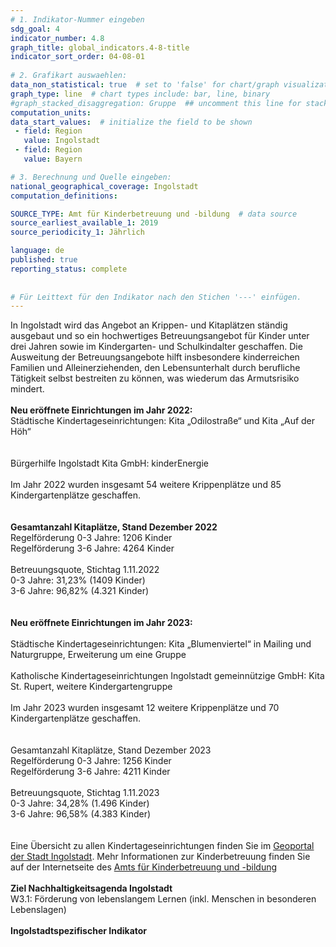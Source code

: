 ```yaml
---
# 1. Indikator-Nummer eingeben 
sdg_goal: 4 
indicator_number: 4.8
graph_title: global_indicators.4-8-title
indicator_sort_order: 04-08-01
 
# 2. Grafikart auswaehlen: 
data_non_statistical: true  # set to 'false' for chart/graph visualization 
graph_type: line  # chart types include: bar, line, binary 
#graph_stacked_disaggregation: Gruppe  ## uncomment this line for stacked bars. eplace 'Geschlecht' with the field of aggregation. 
computation_units: 
data_start_values:  # initialize the field to be shown  
 - field: Region 
   value: Ingolstadt 
 - field: Region 
   value: Bayern 

# 3. Berechnung und Quelle eingeben: 
national_geographical_coverage: Ingolstadt 
computation_definitions: 

SOURCE_TYPE: Amt für Kinderbetreuung und -bildung  # data source  
source_earliest_available_1: 2019
source_periodicity_1: Jährlich

language: de   
published: true 
reporting_status: complete
 
 
# Für Leittext für den Indikator nach den Stichen '---' einfügen. 
---
```

In Ingolstadt wird das Angebot an Krippen- und Kitaplätzen ständig ausgebaut und so ein hochwertiges Betreuungsangebot für Kinder unter drei Jahren sowie im Kindergarten- und Schulkindalter geschaffen. Die Ausweitung der Betreuungsangebote hilft insbesondere kinderreichen Familien und Alleinerziehenden, den Lebensunterhalt durch berufliche Tätigkeit selbst bestreiten zu können, was wiederum das Armutsrisiko mindert.<br> 
<br>
<b>Neu eröffnete Einrichtungen im Jahr 2022:</b><br> 
Städtische Kindertageseinrichtungen: Kita „Odilostraße“ und Kita „Auf der Höh“<br>  
<br>
Bürgerhilfe Ingolstadt Kita GmbH: kinderEnergie<br>
<br>
Im Jahr 2022 wurden insgesamt 54 weitere Krippenplätze und 85 Kindergartenplätze geschaffen.<br>  
<br>
<b>Gesamtanzahl Kitaplätze, Stand Dezember 2022</b><br> 
Regelförderung 0-3 Jahre: 1206 Kinder<br> 
Regelförderung 3-6 Jahre: 4264 Kinder<br> 
<br>
Betreuungsquote, Stichtag 1.11.2022<br> 
0-3 Jahre: 31,23% (1409 Kinder)<br> 
3-6 Jahre: 96,82% (4.321 Kinder)<br>  
<br>
<b>Neu eröffnete Einrichtungen im Jahr 2023:</b><br>  
Städtische Kindertageseinrichtungen: Kita „Blumenviertel“ in Mailing und Naturgruppe, Erweiterung um eine Gruppe<br> 
<br>
Katholische Kindertageseinrichtungen Ingolstadt gemeinnützige GmbH: Kita St. Rupert, weitere Kindergartengruppe<br> 
<br>
Im Jahr 2023 wurden insgesamt 12 weitere Krippenplätze und 70 Kindergartenplätze geschaffen.<br>  
<br>
Gesamtanzahl Kitaplätze, Stand Dezember 2023<br> 
Regelförderung 0-3 Jahre: 1256 Kinder<br> 
Regelförderung 3-6 Jahre: 4211 Kinder<br> 
<br>
Betreuungsquote, Stichtag 1.11.2023<br>
0-3 Jahre: 34,28% (1.496 Kinder)<br> 
3-6 Jahre: 96,58% (4.383 Kinder)<br>  
<br>
Eine Übersicht zu allen Kindertageseinrichtungen finden Sie im <a href="https://stadtplan.ingolstadt.de/#ll=48.761277,11.388359&z=13&m=custom379&cat=20434,20438,20439,20440">Geoportal der Stadt Ingolstadt</a>. Mehr Informationen zur Kinderbetreuung finden Sie auf der Internetseite des <a href="https://www.ingolstadt.de/Leben/Kinder-Jugend-Familie/Kinderbetreuung/Kitas-der-Stadt-Ingolstadt/?La=1">Amts für Kinderbetreuung und -bildung</a><br>
<br>
<b>Ziel Nachhaltigkeitsagenda Ingolstadt</b><br>
W3.1: Förderung von lebenslangem Lernen (inkl. Menschen in besonderen Lebenslagen)<br>
<br>
<b>Ingolstadtspezifischer Indikator</b>
